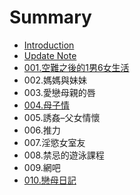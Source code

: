 # Summary

* [Introduction](README.md)
* [Update Note](update-note.md)
* [001.空難之後的1男6女生活](1.md)
* 002.媽媽與妹妹
* 003.愛戀母親的唇
* [004.母子情](4.md)
* 005.誘姦–父女情懷
* 006.推力
* 007.淫慾女室友
* 008.禁忌的遊泳課程
* 009.網吧
* [010.戀母日記](10.md)

